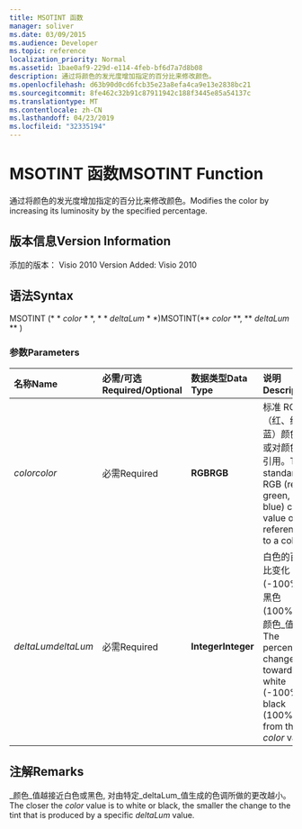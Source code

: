 ```yaml
---
title: MSOTINT 函数
manager: soliver
ms.date: 03/09/2015
ms.audience: Developer
ms.topic: reference
localization_priority: Normal
ms.assetid: 1bae0af9-229d-e114-4feb-bf6d7a7d8b08
description: 通过将颜色的发光度增加指定的百分比来修改颜色。
ms.openlocfilehash: d63b90d0cd6fcb35e23a8efa4ca9e13e2838bc21
ms.sourcegitcommit: 8fe462c32b91c87911942c188f3445e85a54137c
ms.translationtype: MT
ms.contentlocale: zh-CN
ms.lasthandoff: 04/23/2019
ms.locfileid: "32335194"
---
```

# <a name="msotint-function"></a><span data-ttu-id="1ddf3-103">MSOTINT 函数</span><span class="sxs-lookup"><span data-stu-id="1ddf3-103">MSOTINT Function</span></span>

<span data-ttu-id="1ddf3-104">通过将颜色的发光度增加指定的百分比来修改颜色。</span><span class="sxs-lookup"><span data-stu-id="1ddf3-104">Modifies the color by increasing its luminosity by the specified percentage.</span></span>
  
## <a name="version-information"></a><span data-ttu-id="1ddf3-105">版本信息</span><span class="sxs-lookup"><span data-stu-id="1ddf3-105">Version Information</span></span>

<span data-ttu-id="1ddf3-106">添加的版本： Visio 2010
</span><span class="sxs-lookup"><span data-stu-id="1ddf3-106">Version Added: Visio 2010</span></span> 
  
## <a name="syntax"></a><span data-ttu-id="1ddf3-107">语法</span><span class="sxs-lookup"><span data-stu-id="1ddf3-107">Syntax</span></span>

<span data-ttu-id="1ddf3-108">MSOTINT (\* \* *color* \* \*, \* \* *deltaLum* \* \*)</span><span class="sxs-lookup"><span data-stu-id="1ddf3-108">MSOTINT(\*\* *color* \*\*, \*\* *deltaLum* \*\* )</span></span> 
  
### <a name="parameters"></a><span data-ttu-id="1ddf3-109">参数</span><span class="sxs-lookup"><span data-stu-id="1ddf3-109">Parameters</span></span>

|<span data-ttu-id="1ddf3-110">**名称**</span><span class="sxs-lookup"><span data-stu-id="1ddf3-110">**Name**</span></span>|<span data-ttu-id="1ddf3-111">**必需/可选**</span><span class="sxs-lookup"><span data-stu-id="1ddf3-111">**Required/Optional**</span></span>|<span data-ttu-id="1ddf3-112">**数据类型**</span><span class="sxs-lookup"><span data-stu-id="1ddf3-112">**Data Type**</span></span>|<span data-ttu-id="1ddf3-113">**说明**</span><span class="sxs-lookup"><span data-stu-id="1ddf3-113">**Description**</span></span>|
|:-----|:-----|:-----|:-----|
| <span data-ttu-id="1ddf3-114">_color_</span><span class="sxs-lookup"><span data-stu-id="1ddf3-114">_color_</span></span> <br/> |<span data-ttu-id="1ddf3-115">必需</span><span class="sxs-lookup"><span data-stu-id="1ddf3-115">Required</span></span>  <br/> |<span data-ttu-id="1ddf3-116">**RGB**</span><span class="sxs-lookup"><span data-stu-id="1ddf3-116">**RGB**</span></span> <br/> |<span data-ttu-id="1ddf3-117">标准 RGB（红、绿、蓝）颜色值或对颜色的引用。</span><span class="sxs-lookup"><span data-stu-id="1ddf3-117">The standard RGB (red, green, blue) color value or reference to a color.</span></span>  <br/> |
| <span data-ttu-id="1ddf3-118">_deltaLum_</span><span class="sxs-lookup"><span data-stu-id="1ddf3-118">_deltaLum_</span></span> <br/> |<span data-ttu-id="1ddf3-119">必需</span><span class="sxs-lookup"><span data-stu-id="1ddf3-119">Required</span></span>  <br/> |<span data-ttu-id="1ddf3-120">**Integer**</span><span class="sxs-lookup"><span data-stu-id="1ddf3-120">**Integer**</span></span> <br/> |<span data-ttu-id="1ddf3-121">白色的百分比变化 (-100%)或黑色 (100%)从_颜色_值。</span><span class="sxs-lookup"><span data-stu-id="1ddf3-121">The percentage change toward white (-100%) or black (100%) from the  _color_ value.</span></span>  <br/> |
   
## <a name="remarks"></a><span data-ttu-id="1ddf3-122">注解</span><span class="sxs-lookup"><span data-stu-id="1ddf3-122">Remarks</span></span>

<span data-ttu-id="1ddf3-123">_颜色_值越接近白色或黑色, 对由特定_deltaLum_值生成的色调所做的更改越小。</span><span class="sxs-lookup"><span data-stu-id="1ddf3-123">The closer the  _color_ value is to white or black, the smaller the change to the tint that is produced by a specific  _deltaLum_ value.</span></span> 
  

